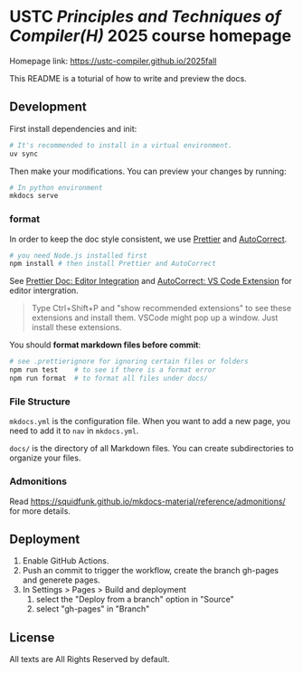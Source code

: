 # USTC _Principles and Techniques of Compiler(H)_ 2025 course homepage

Homepage link: <https://ustc-compiler.github.io/2025fall>

This README is a toturial of how to write and preview the docs.

## Development

First install dependencies and init:

```bash
# It's recommended to install in a virtual environment.
uv sync
```

Then make your modifications. You can preview your changes by running:

```bash
# In python environment
mkdocs serve
```

### format

In order to keep the doc style consistent, we use [Prettier](https://prettier.io/) and [AutoCorrect](https://github.com/huacnlee/autocorrect).

```bash
# you need Node.js installed first
npm install # then install Prettier and AutoCorrect
```

See [Prettier Doc: Editor Integration](https://prettier.io/docs/en/editors.html) and [AutoCorrect: VS Code Extension](https://github.com/huacnlee/autocorrect#vs-code-extension) for editor intergration.

> Type Ctrl+Shift+P and "show recommended extensions" to see these extensions and install them. VSCode might pop up a window. Just install these extensions.

You should **format markdown files before commit**:

```bash
# see .prettierignore for ignoring certain files or folders
npm run test    # to see if there is a format error
npm run format  # to format all files under docs/
```

### File Structure

`mkdocs.yml` is the configuration file. When you want to add a new page, you need to add it to `nav` in `mkdocs.yml`.

`docs/` is the directory of all Markdown files. You can create subdirectories to organize your files.

### Admonitions

Read <https://squidfunk.github.io/mkdocs-material/reference/admonitions/> for more details.

## Deployment

1. Enable GitHub Actions.
2. Push an commit to trigger the workflow, create the branch gh-pages and generete pages.
3. In Settings > Pages > Build and deployment
   1. select the "Deploy from a branch" option in "Source"
   2. select "gh-pages" in "Branch"

## License

All texts are All Rights Reserved by default.
